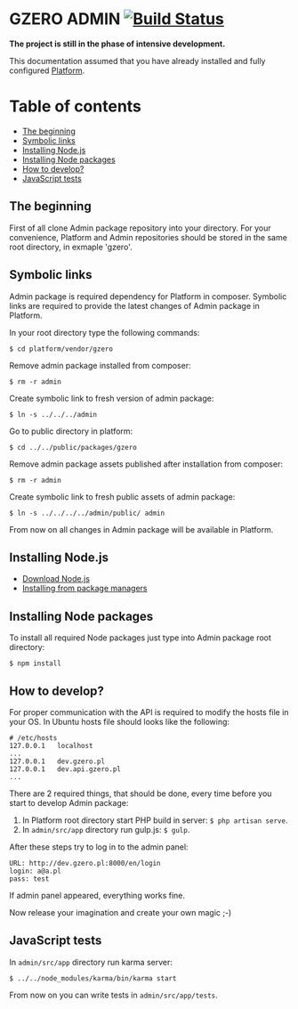 GZERO ADMIN [![Build Status](https://travis-ci.org/GrupaZero/admin.svg?branch=master)](https://travis-ci.org/GrupaZero/admin)
===

**The project is still in the phase of intensive development.**

This documentation assumed that you have already installed and fully configured [Platform](https://github.com/GrupaZero/platform).

# Table of contents
* [The beginning](#the-beginning)
* [Symbolic links](#symbolic-links)
* [Installing Node.js](#installing-nodejs)
* [Installing Node packages](#installing-node-packages)
* [How to develop?](#how-to-develop)
* [JavaScript tests](#javascript-tests)

## The beginning
First of all clone Admin package repository into your directory. For your convenience, Platform and Admin repositories should be stored in the same root directory, in exmaple 'gzero'.

## Symbolic links
Admin package is required dependency for Platform in composer. Symbolic links are required to provide the latest changes of Admin package in Platform.

In your root directory type the following commands:
```
$ cd platform/vendor/gzero
```
Remove admin package installed from composer:
```
$ rm -r admin
```
Create symbolic link to fresh version of admin package:
```
$ ln -s ../../../admin
```
Go to public directory in platform:
```
$ cd ../../public/packages/gzero
```
Remove admin package assets published after installation from composer:
```
$ rm -r admin
```
Create symbolic link to fresh public assets of admin package:
```
$ ln -s ../../../../admin/public/ admin
```
From now on all changes in Admin package will be available in Platform.

## Installing Node.js
* <a href="http://nodejs.org/download" target="_blank" title="Download Node.js">Download Node.js</a>
* <a href="https://github.com/joyent/node/wiki/Installing-Node.js-via-package-manager" target="_blank" title="Installing from package managers">Installing from package managers</a>

## Installing Node packages
To install all required Node packages just type into Admin package root directory:
```
$ npm install
```

## How to develop?
For proper communication with the API is required to modify the hosts file in your OS.
In Ubuntu hosts file should looks like the following:
```
# /etc/hosts
127.0.0.1	localhost
...
127.0.0.1	dev.gzero.pl
127.0.0.1	dev.api.gzero.pl
...
```

There are 2 required things, that should be done, every time before you start to develop Admin package:

1. In Platform root directory start PHP build in server: `$ php artisan serve`.
2. In `admin/src/app` directory run gulp.js: `$ gulp`.

After these steps try to log in to the admin panel:
```
URL: http://dev.gzero.pl:8000/en/login
login: a@a.pl
pass: test
```

If admin panel appeared, everything works fine.

Now release your imagination and create your own magic ;-)

## JavaScript tests
In `admin/src/app` directory run karma server:
```
$ ../../node_modules/karma/bin/karma start
```
From now on you can write tests in `admin/src/app/tests`.
